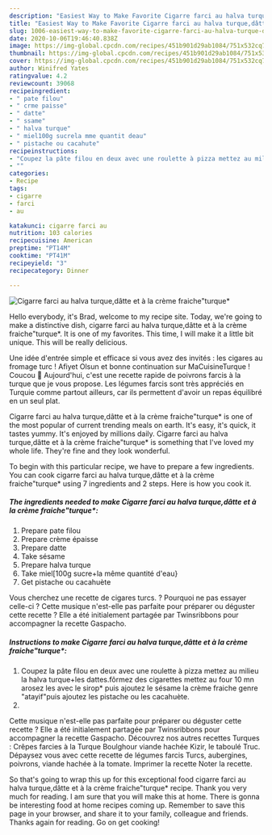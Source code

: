 ```yaml
---
description: "Easiest Way to Make Favorite Cigarre farci au halva turque,dâtte et à la crème fraiche&amp;#34;turque*"
title: "Easiest Way to Make Favorite Cigarre farci au halva turque,dâtte et à la crème fraiche&amp;#34;turque*"
slug: 1006-easiest-way-to-make-favorite-cigarre-farci-au-halva-turque-datte-et-a-la-creme-fraiche-and-34-turque
date: 2020-10-06T19:46:40.838Z
image: https://img-global.cpcdn.com/recipes/451b901d29ab1084/751x532cq70/cigarre-farci-au-halva-turquedatte-et-a-la-creme-fraicheturque-photo-principale-de-la-recette.jpg
thumbnail: https://img-global.cpcdn.com/recipes/451b901d29ab1084/751x532cq70/cigarre-farci-au-halva-turquedatte-et-a-la-creme-fraicheturque-photo-principale-de-la-recette.jpg
cover: https://img-global.cpcdn.com/recipes/451b901d29ab1084/751x532cq70/cigarre-farci-au-halva-turquedatte-et-a-la-creme-fraicheturque-photo-principale-de-la-recette.jpg
author: Winifred Yates
ratingvalue: 4.2
reviewcount: 39068
recipeingredient:
- " pate filou"
- " crme paisse"
- " datte"
- " ssame"
- " halva turque"
- " miel100g sucrela mme quantit deau"
- " pistache ou cacahute"
recipeinstructions:
- "Coupez la pâte filou en deux avec une roulette à pizza mettez au milieu la halva turque+les dattes.fôrmez des cigarettes mettez au four 10 mn arosez les avec le sirop* puis ajoutez le sésame la crème fraiche genre &#34;atayif&#34;puis ajoutez les pistache ou les cacahuète."
- ""
categories:
- Recipe
tags:
- cigarre
- farci
- au

katakunci: cigarre farci au 
nutrition: 103 calories
recipecuisine: American
preptime: "PT14M"
cooktime: "PT41M"
recipeyield: "3"
recipecategory: Dinner

---
```



![Cigarre farci au halva turque,dâtte et à la crème fraiche&#34;turque*](https://img-global.cpcdn.com/recipes/451b901d29ab1084/751x532cq70/cigarre-farci-au-halva-turquedatte-et-a-la-creme-fraicheturque-photo-principale-de-la-recette.jpg)

Hello everybody, it's Brad, welcome to my recipe site. Today, we're going to make a distinctive dish, cigarre farci au halva turque,dâtte et à la crème fraiche&#34;turque*. It is one of my favorites. This time, I will make it a little bit unique. This will be really delicious.

Une idée d&#39;entrée simple et efficace si vous avez des invités : les cigares au fromage turc ! Afiyet Olsun et bonne continuation sur MaCuisineTurque ! Coucou 🙂 Aujourd&#39;hui, c&#39;est une recette rapide de poivrons farcis à la turque que je vous propose. Les légumes farcis sont très appréciés en Turquie comme partout ailleurs, car ils permettent d&#39;avoir un repas équilibré en un seul plat.

Cigarre farci au halva turque,dâtte et à la crème fraiche&#34;turque* is one of the most popular of current trending meals on earth. It's easy, it's quick, it tastes yummy. It's enjoyed by millions daily. Cigarre farci au halva turque,dâtte et à la crème fraiche&#34;turque* is something that I've loved my whole life. They're fine and they look wonderful.


To begin with this particular recipe, we have to prepare a few ingredients. You can cook cigarre farci au halva turque,dâtte et à la crème fraiche&#34;turque* using 7 ingredients and 2 steps. Here is how you cook it.

<!--inarticleads1-->

##### The ingredients needed to make Cigarre farci au halva turque,dâtte et à la crème fraiche&#34;turque*:

1. Prepare  pate filou
1. Prepare  crème épaisse
1. Prepare  datte
1. Take  sésame
1. Prepare  halva turque
1. Take  miel[100g sucre+la même quantité d&#39;eau}
1. Get  pistache ou cacahuète


Vous cherchez une recette de cigares turcs. ? Pourquoi ne pas essayer celle-ci ? Cette musique n&#39;est-elle pas parfaite pour préparer ou déguster cette recette ? Elle a été initialement partagée par Twinsribbons pour accompagner la recette Gaspacho. 

<!--inarticleads2-->

##### Instructions to make Cigarre farci au halva turque,dâtte et à la crème fraiche&#34;turque*:

1. Coupez la pâte filou en deux avec une roulette à pizza mettez au milieu la halva turque+les dattes.fôrmez des cigarettes mettez au four 10 mn arosez les avec le sirop* puis ajoutez le sésame la crème fraiche genre &#34;atayif&#34;puis ajoutez les pistache ou les cacahuète.
1. 


Cette musique n&#39;est-elle pas parfaite pour préparer ou déguster cette recette ? Elle a été initialement partagée par Twinsribbons pour accompagner la recette Gaspacho. Découvrez nos autres recettes Turques : Crêpes farcies à la Turque Boulghour viande hachée Kizir, le taboulé Truc. Dépaysez vous avec cette recette de légumes farcis Turcs, aubergines, poivrons, viande hachée à la tomate. Imprimer la recette Noter la recette. 

So that's going to wrap this up for this exceptional food cigarre farci au halva turque,dâtte et à la crème fraiche&#34;turque* recipe. Thank you very much for reading. I am sure that you will make this at home. There is gonna be interesting food at home recipes coming up. Remember to save this page in your browser, and share it to your family, colleague and friends. Thanks again for reading. Go on get cooking!
